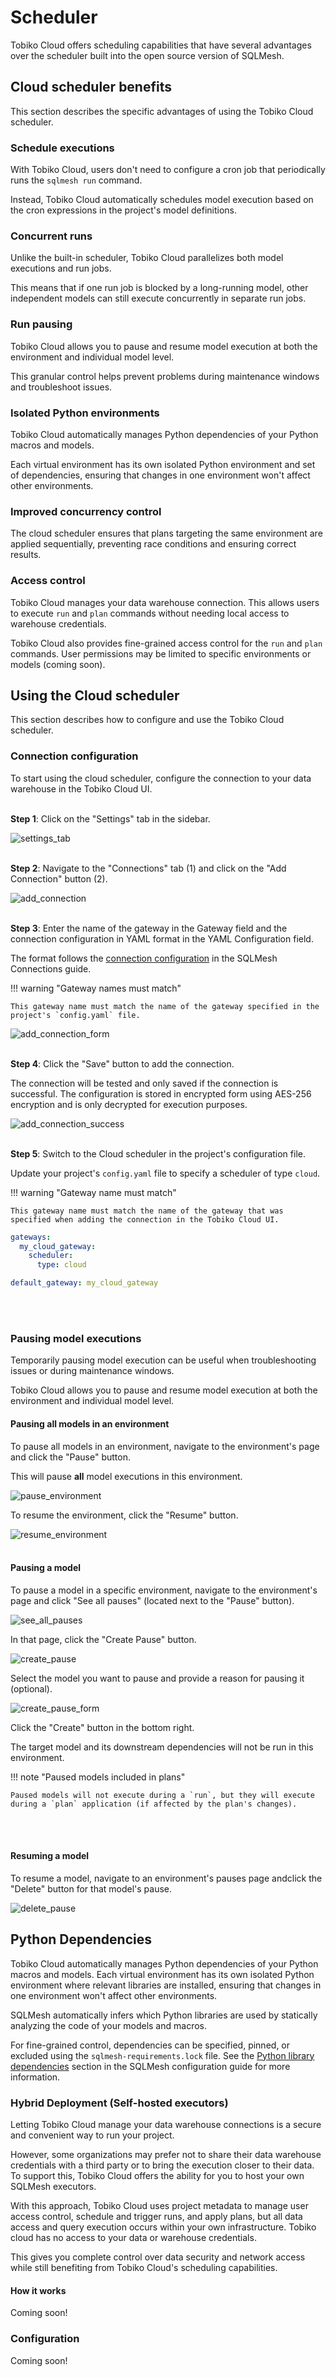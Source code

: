 # Scheduler

Tobiko Cloud offers scheduling capabilities that have several advantages over the scheduler built into the open source version of SQLMesh.

## Cloud scheduler benefits

This section describes the specific advantages of using the Tobiko Cloud scheduler.

### Schedule executions

With Tobiko Cloud, users don't need to configure a cron job that periodically runs the `sqlmesh run` command.

Instead, Tobiko Cloud automatically schedules model execution based on the cron expressions in the project's model definitions.

### Concurrent runs

Unlike the built-in scheduler, Tobiko Cloud parallelizes both model executions and run jobs.

This means that if one run job is blocked by a long-running model, other independent models can still execute concurrently in separate run jobs.

### Run pausing

Tobiko Cloud allows you to pause and resume model execution at both the environment and individual model level.

This granular control helps prevent problems during maintenance windows and troubleshoot issues.

### Isolated Python environments

Tobiko Cloud automatically manages Python dependencies of your Python macros and models.

Each virtual environment has its own isolated Python environment and set of dependencies, ensuring that changes in one environment won't affect other environments.

### Improved concurrency control

The cloud scheduler ensures that plans targeting the same environment are applied sequentially, preventing race conditions and ensuring correct results.

### Access control

Tobiko Cloud manages your data warehouse connection. This allows users to execute `run` and `plan` commands without needing local access to warehouse credentials.

Tobiko Cloud also provides fine-grained access control for the `run` and `plan` commands. User permissions may be limited to specific  environments or models (coming soon).

## Using the Cloud scheduler

This section describes how to configure and use the Tobiko Cloud scheduler.

### Connection configuration

To start using the cloud scheduler, configure the connection to your data warehouse in the Tobiko Cloud UI.
<br></br>

**Step 1**: Click on the "Settings" tab in the sidebar.

![settings_tab](./scheduler/settings_tab.png)
<br></br>

**Step 2**: Navigate to the "Connections" tab (1) and click on the "Add Connection" button (2).

![add_connection](./scheduler/add_connection.png)
<br></br>

**Step 3**: Enter the name of the gateway in the Gateway field and the connection configuration in YAML format in the YAML Configuration field.

The format follows the [connection configuration](../../guides/configuration.md#connections) in the SQLMesh Connections guide.

!!! warning "Gateway names must match"

    This gateway name must match the name of the gateway specified in the project's `config.yaml` file.

![add_connection_form](./scheduler/add_connection_form.png)
<br></br>

**Step 4**: Click the "Save" button to add the connection.

The connection will be tested and only saved if the connection is successful. The configuration is stored in encrypted form using AES-256 encryption and is only decrypted for execution purposes.

![add_connection_success](./scheduler/add_connection_success.png)
<br></br>

**Step 5**: Switch to the Cloud scheduler in the project's configuration file.

Update your project's `config.yaml` file to specify a scheduler of type `cloud`.

!!! warning "Gateway name must match"

    This gateway name must match the name of the gateway that was specified when adding the connection in the Tobiko Cloud UI.

```yaml linenums="1" hl_lines="3 4"
gateways:
  my_cloud_gateway:
    scheduler:
      type: cloud

default_gateway: my_cloud_gateway
```
<br></br>

### Pausing model executions

Temporarily pausing model execution can be useful when troubleshooting issues or during maintenance windows.

Tobiko Cloud allows you to pause and resume model execution at both the environment and individual model level.

#### Pausing all models in an environment

To pause all models in an environment, navigate to the environment's page and click the "Pause" button.

This will pause **all** model executions in this environment.

![pause_environment](./scheduler/pause_environment.png)

To resume the environment, click the "Resume" button.

![resume_environment](./scheduler/resume_environment.png)
<br></br>

#### Pausing a model

To pause a model in a specific environment, navigate to the environment's page and click "See all pauses" (located next to the "Pause" button).

![see_all_pauses](./scheduler/see_all_pauses.png)

In that page, click the "Create Pause" button.

![create_pause](./scheduler/create_pause.png)

Select the model you want to pause and provide a reason for pausing it (optional).

![create_pause_form](./scheduler/create_pause_form.png)

Click the "Create" button in the bottom right.

The target model and its downstream dependencies will not be run in this environment.

!!! note "Paused models included in plans"

    Paused models will not execute during a `run`, but they will execute during a `plan` application (if affected by the plan's changes).
<br></br>

#### Resuming a model

To resume a model, navigate to an environment's pauses page andclick the "Delete" button for that model's pause.

![delete_pause](./scheduler/delete_pause.png)

## Python Dependencies

Tobiko Cloud automatically manages Python dependencies of your Python macros and models. Each virtual environment has its own isolated Python environment where relevant libraries are installed, ensuring that changes in one environment won't affect other environments.

SQLMesh automatically infers which Python libraries are used by statically analyzing the code of your models and macros.

For fine-grained control, dependencies can be specified, pinned, or excluded using the `sqlmesh-requirements.lock` file. See the [Python library dependencies](../../guides/configuration.md#python-library-dependencies) section in the SQLMesh configuration guide for more information.

### Hybrid Deployment (Self-hosted executors)

Letting Tobiko Cloud manage your data warehouse connections is a secure and convenient way to run your project.

However, some organizations may prefer not to share their data warehouse credentials with a third party or to bring the execution closer to their data. To support this, Tobiko Cloud offers the ability for you to host your own SQLMesh executors.

With this approach, Tobiko Cloud uses project metadata to manage user access control, schedule and trigger runs, and apply plans, but all data access and query execution occurs within your own infrastructure. Tobiko cloud has no access to your data or warehouse credentials.

This gives you complete control over data security and network access while still benefiting from Tobiko Cloud's scheduling capabilities.

#### How it works

Coming soon!

### Configuration

Coming soon!
